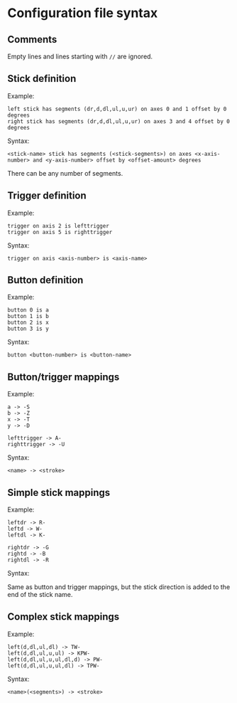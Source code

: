 # Configuration file syntax

## Comments

Empty lines and lines starting with `//` are ignored.

## Stick definition


Example:

```
left stick has segments (dr,d,dl,ul,u,ur) on axes 0 and 1 offset by 0 degrees
right stick has segments (dr,d,dl,ul,u,ur) on axes 3 and 4 offset by 0 degrees
```

Syntax:

```
<stick-name> stick has segments (<stick-segments>) on axes <x-axis-number> and <y-axis-number> offset by <offset-amount> degrees
```

There can be any number of segments.

## Trigger definition

Example:

```
trigger on axis 2 is lefttrigger
trigger on axis 5 is righttrigger
```

Syntax:

```
trigger on axis <axis-number> is <axis-name>
```

## Button definition

Example:

```
button 0 is a
button 1 is b
button 2 is x
button 3 is y
```

Syntax:

```
button <button-number> is <button-name>
```

## Button/trigger mappings

Example:

```
a -> -S
b -> -Z
x -> -T
y -> -D

lefttrigger -> A-
righttrigger -> -U
```

Syntax:

```
<name> -> <stroke>
```

## Simple stick mappings

Example:

```
leftdr -> R-
leftd -> W-
leftdl -> K-

rightdr -> -G
rightd -> -B
rightdl -> -R
```

Syntax:

Same as button and trigger mappings, but the stick direction is added to the end of the stick name.


## Complex stick mappings

Example:

```
left(d,dl,ul,dl) -> TW-
left(d,dl,ul,u,ul) -> KPW-
left(d,dl,ul,u,ul,dl,d) -> PW-
left(d,dl,ul,u,ul,dl) -> TPW-
```

Syntax:

```
<name>(<segments>) -> <stroke>
```
